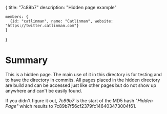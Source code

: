 {
	title: "7c89b7"
	description: "Hidden page example"

	members: {
	  {id: "catlinman", name: "Catlinman", website: "https://twitter.catlinman.com"}
	}
}

# Summary #

This is a hidden page. The main use of it in this directory is for testing and to have the directory in commits. All pages placed in the hidden directory are build and can be accessed just like other pages but do not show up anywhere and can't be easily found.

If you didn't figure it out, *7c89b7* is the start of the MD5 hash *"Hidden Page"* which results to 7c89b7f56cf2379fc146403473004f61.
